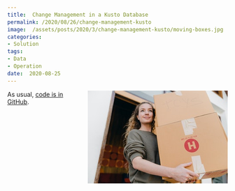 ```yaml
---
title:  Change Management in a Kusto Database
permalink: /2020/08/26/change-management-kusto
image:  /assets/posts/2020/3/change-management-kusto/moving-boxes.jpg
categories:
- Solution
tags:
- Data
- Operation
date:  2020-08-25
---
```

<img style="float:right;padding-left:20px;" title="From pexels.com" src="/assets/posts/2020/3/change-management-kusto/moving-boxes.jpg" />


As usual, [code is in GitHub](https://github.com/vplauzon/storage/tree/master/adls-acl-api).

